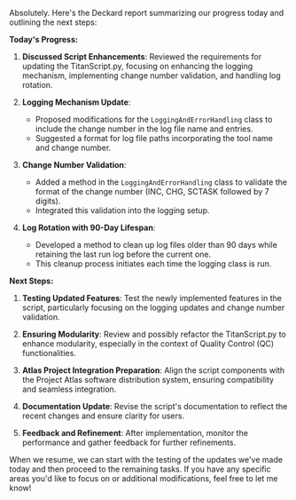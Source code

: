Absolutely. Here's the Deckard report summarizing our progress today and outlining the next steps:

**Today's Progress:**

1. **Discussed Script Enhancements**: Reviewed the requirements for updating the TitanScript.py, focusing on enhancing the logging mechanism, implementing change number validation, and handling log rotation.

2. **Logging Mechanism Update**:
   - Proposed modifications for the `LoggingAndErrorHandling` class to include the change number in the log file name and entries.
   - Suggested a format for log file paths incorporating the tool name and change number.

3. **Change Number Validation**:
   - Added a method in the `LoggingAndErrorHandling` class to validate the format of the change number (INC, CHG, SCTASK followed by 7 digits).
   - Integrated this validation into the logging setup.

4. **Log Rotation with 90-Day Lifespan**:
   - Developed a method to clean up log files older than 90 days while retaining the last run log before the current one.
   - This cleanup process initiates each time the logging class is run.

**Next Steps:**

1. **Testing Updated Features**: Test the newly implemented features in the script, particularly focusing on the logging updates and change number validation.

2. **Ensuring Modularity**: Review and possibly refactor the TitanScript.py to enhance modularity, especially in the context of Quality Control (QC) functionalities.

3. **Atlas Project Integration Preparation**: Align the script components with the Project Atlas software distribution system, ensuring compatibility and seamless integration.

4. **Documentation Update**: Revise the script's documentation to reflect the recent changes and ensure clarity for users.

5. **Feedback and Refinement**: After implementation, monitor the performance and gather feedback for further refinements.

When we resume, we can start with the testing of the updates we've made today and then proceed to the remaining tasks. If you have any specific areas you'd like to focus on or additional modifications, feel free to let me know!